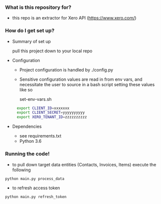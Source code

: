 ### What is this repository for? ###

* this repo is an extractor for Xero API  (https://www.xero.com/)

### How do I get set up? ###

* Summary of set up

  pull this project down to your local repo

* Configuration

  * Project configuration is handled by ./config.py
  * Sensitive configuration values are read in from env vars, and necessitate the user to source in a bash script setting these values like so  

    set-env-vars.sh

  ```sh
    export CLIENT_ID=xxxxxxx
    export CLIENT_SECRET=yyyyyyyyyy
    export XERO_TENANT_ID=zzzzzzzzzz
  ```

* Dependencies

  * see requirements.txt
  * Python 3.6 

  
### Running the code! ###

 * to pull down target data entities (Contacts, Invoices, Items) execute the following 
    
  ```sh
  python main.py process_data    
  ```
 
 * to refresh access token
   
  ```sh
  python main.py refresh_token    
  ```
    
